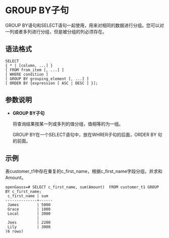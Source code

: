 # GROUP BY子句<a name="ZH-CN_TOPIC_0000001180258708"></a>

GROUP BY语句和SELECT语句一起使用，用来对相同的数据进行分组。您可以对一列或者多列进行分组，但是被分组的列必须存在。

## 语法格式<a name="section1483055819415"></a>

```
SELECT 
{ * | [column, ...] }
[ FROM from_item [, ...] ]
[ WHERE condition ]
[ GROUP BY grouping_element [, ...] ]
[ ORDER BY {expression [ ASC | DESC ] }];
```

## 参数说明<a name="section36303203424"></a>

-   **GROUP BY子句**

    将查询结果按某一列或多列的值分组，值相等的为一组。

    GROUP BY在一个SELECT语句中，放在WHRER子句的后面，ORDER BY 句的前面。


## 示例<a name="section1172527518"></a>

表customer\_t1中存在重复的c\_first\_name，根据c\_first\_name字段分组，并求和Amount。

```
openGauss=# SELECT c_first_name, sum(Amount)  FROM customer_t1 GROUP BY c_first_name;
 c_first_name | sum
--------------+------
 James        | 5000
 Grace        | 1000
 Local        | 3000
              |
 Joes         | 2200
 Lily         | 3000
(6 rows)
```

